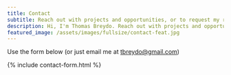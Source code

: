 ```yaml
---
title: Contact
subtitle: Reach out with projects and opportunities, or to request my résumé.
description: Hi, I'm Thomas Breydo. Reach out with projects and opportunities, or to request my résumé.
featured_image: /assets/images/fullsize/contact-feat.jpg
---
```


Use the form below (or just email me at <tbreydo@gmail.com>)

{% include contact-form.html %}